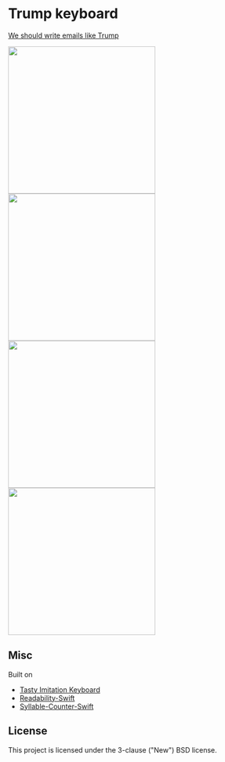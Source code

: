# Trump keyboard

<a href="https://medium.com/p/911b782a4b36/">We should write emails like Trump</a>

<img src="https://github.com/mortenjust/trump-keyboard/blob/master/UX/demos/tru06.gif?raw=true" width=300>

<img src="https://github.com/mortenjust/trump-keyboard/blob/master/UX/demos/tru07dem.gif?raw=true" width=300>

<img src="https://github.com/mortenjust/trump-keyboard/blob/master/UX/demos/tru08repl2.gif?raw=true" width=300>

<img src="https://github.com/mortenjust/trump-keyboard/blob/master/UX/demos/tru10frienfd.gif?raw=true" width=300>

## Misc
Built on
* <a href="https://github.com/archagon/tasty-imitation-keyboard">Tasty Imitation Keyboard</a>
* <a href="https://github.com/brackendev/Readability-Swift">Readability-Swift</a>
* <a href="https://github.com/wfreitag/syllable-counter-swift">Syllable-Counter-Swift</a>

## License

This project is licensed under the 3-clause ("New") BSD license.
